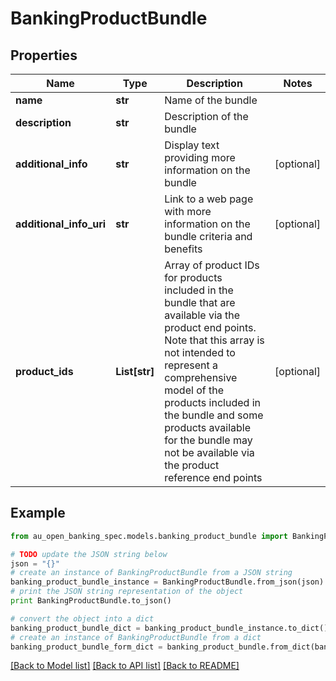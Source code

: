 # BankingProductBundle


## Properties

Name | Type | Description | Notes
------------ | ------------- | ------------- | -------------
**name** | **str** | Name of the bundle | 
**description** | **str** | Description of the bundle | 
**additional_info** | **str** | Display text providing more information on the bundle | [optional] 
**additional_info_uri** | **str** | Link to a web page with more information on the bundle criteria and benefits | [optional] 
**product_ids** | **List[str]** | Array of product IDs for products included in the bundle that are available via the product end points.  Note that this array is not intended to represent a comprehensive model of the products included in the bundle and some products available for the bundle may not be available via the product reference end points | [optional] 

## Example

```python
from au_open_banking_spec.models.banking_product_bundle import BankingProductBundle

# TODO update the JSON string below
json = "{}"
# create an instance of BankingProductBundle from a JSON string
banking_product_bundle_instance = BankingProductBundle.from_json(json)
# print the JSON string representation of the object
print BankingProductBundle.to_json()

# convert the object into a dict
banking_product_bundle_dict = banking_product_bundle_instance.to_dict()
# create an instance of BankingProductBundle from a dict
banking_product_bundle_form_dict = banking_product_bundle.from_dict(banking_product_bundle_dict)
```
[[Back to Model list]](../README.md#documentation-for-models) [[Back to API list]](../README.md#documentation-for-api-endpoints) [[Back to README]](../README.md)


